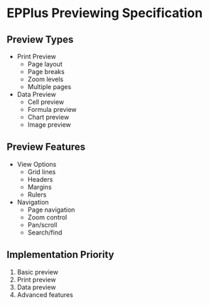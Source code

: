# EPPlus Previewing Specification

## Preview Types
- Print Preview
  - Page layout
  - Page breaks
  - Zoom levels
  - Multiple pages
- Data Preview
  - Cell preview
  - Formula preview
  - Chart preview
  - Image preview

## Preview Features
- View Options
  - Grid lines
  - Headers
  - Margins
  - Rulers
- Navigation
  - Page navigation
  - Zoom control
  - Pan/scroll
  - Search/find

## Implementation Priority
1. Basic preview
2. Print preview
3. Data preview
4. Advanced features